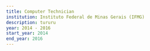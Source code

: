 ```yaml
---
title: Computer Technician
institution: Instituto Federal de Minas Gerais (IFMG)
description: tururu
year: 2014 - 2016
start_year: 2014
end_year: 2016
---
```

